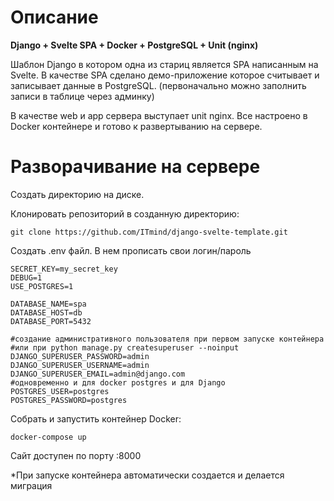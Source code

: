 
# Описание

**Django + Svelte SPA + Docker + PostgreSQL + Unit (nginx)**

Шаблон Django в котором одна из стариц является SPA написанным на Svelte.
В качестве SPA сделано демо-приложение которое считывает и записывает данные в PostgreSQL.
(первоначально можно заполнить записи в таблице через админку)

В качестве web и app сервера выступает unit nginx.
Все настроено в Docker контейнере и готово к развертыванию на сервере.


# Разворачивание на сервере

Создать директорию на диске.

Клонировать репозиторий в созданную директорию:
```shell
git clone https://github.com/ITmind/django-svelte-template.git
```

Создать .env файл. В нем прописать свои логин/пароль

```dotenv
SECRET_KEY=my_secret_key
DEBUG=1
USE_POSTGRES=1

DATABASE_NAME=spa
DATABASE_HOST=db
DATABASE_PORT=5432

#создание административного пользователя при первом запуске контейнера
#или при python manage.py createsuperuser --noinput
DJANGO_SUPERUSER_PASSWORD=admin
DJANGO_SUPERUSER_USERNAME=admin
DJANGO_SUPERUSER_EMAIL=admin@django.com
#одновременно и для docker postgres и для Django
POSTGRES_USER=postgres
POSTGRES_PASSWORD=postgres
```

Собрать и запустить контейнер Docker:
```shell
docker-compose up
```

Сайт доступен по порту :8000

*При запуске контейнера автоматически создается и делается миграция